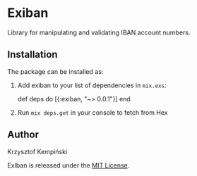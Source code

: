 # Exiban

Library for manipulating and validating IBAN account numbers.

## Installation

The package can be installed as:

  1. Add exiban to your list of dependencies in `mix.exs`:

        def deps do
          [{:exiban, "~> 0.0.1"}]
        end


  2. Run `mix deps.get` in your console to fetch from Hex

## Author
Krzysztof Kempiński

ExIban is released under the [MIT License](https://github.com/appcues/exsentry/blob/master/LICENSE.txt).

